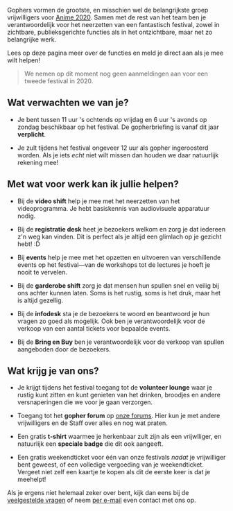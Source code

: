Gophers vormen de grootste, en misschien wel de belangrijkste groep vrijwilligers voor
[Anime 2020](https://www.animecon.nl/). Samen met de rest van het team ben je verantwoordelijk voor
het neerzetten van een fantastisch festival, zowel in zichtbare, publieksgerichte functies als in
het ontzichtbare, maar net zo belangrijke werk.

Lees op deze pagina meer over de functies en meld je direct aan als je mee wilt helpen!

> We nemen op dit moment nog geen aanmeldingen aan voor een tweede festival in 2020.

## Wat verwachten we van je?

  * Je bent tussen 11 uur 's ochtends op vrijdag en 6 uur 's avonds op zondag beschikbaar op het
    festival. De gopherbriefing is vanaf dit jaar **verplicht**.

  * Je zult tijdens het festival ongeveer 12 uur als gopher ingeroosterd worden. Als je iets _echt_
    niet wilt missen dan houden we daar natuurlijk rekening mee!

## Met wat voor werk kan ik jullie helpen?

  * Bij de **video shift** help je mee met het neerzetten van het videoprogramma. Je hebt
    basiskennis van audiovisuele apparatuur nodig.

  * Bij de **registratie desk** heet je bezoekers welkom en zorg je dat iedereen z'n weg kan vinden.
    Dit is perfect als je altijd een glimlach op je gezicht hebt! :D

  * Bij **events** help je mee met het opzetten en uitvoeren van verschillende events op het
    festival—van de workshops tot de lectures je hoeft je nooit te vervelen.

  * Bij de **garderobe shift** zorg je dat mensen hun spullen snel en veilig bij ons achter kunnen
    laten. Soms is het rustig, soms is het druk, maar het is altijd gezellig.

  * Bij de **infodesk** sta je de bezoekers te woord en beantwoord je hun vragen zo goed als
    mogelijk. Ook ben je verantwoordelijk voor de verkoop van een aantal tickets voor bepaalde
    events.

  * Bij de **Bring en Buy** ben je verantwoordelijk voor de verkoop van spullen aangeboden door de
    bezoekers.

## Wat krijg je van ons?

  * Je krijgt tijdens het festival toegang tot de **volunteer lounge** waar je rustig kunt zitten en
    kunt genieten van het drinken, broodjes en andere versnaperingen die we voor je gaan verzorgen.

  * Toegang tot het **gopher forum** op [onze forums](https://forum.animecon.nl/). Hier kun je met
    andere vrijwilligers en de Staff over alles en nog wat praten.

  * Een gratis **t-shirt** waarmee je herkenbaar zult zijn als een vrijwlliger, en natuurlijk een
    **speciale badge** die dit ook aangeeft.

  * Een gratis weekendticket voor één van onze festivals _nadat_ je vrijwilliger bent geweest, of
    een volledige vergoeding van je weekendticket. Vergeet niet zelf een kaartje te kopen als dit de
    eerste keer is dat je meehelpt!

Als je ergens niet helemaal zeker over bent, kijk dan eens bij de [veelgestelde vragen](faq.html)
of neem [per e-mail](mailto:gopherplanning@animecon.nl) even contact met ons op.

[1]: /registration-button
